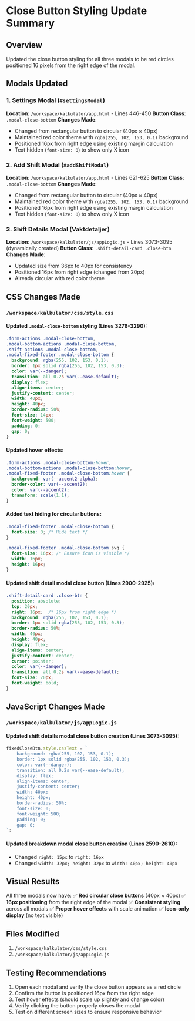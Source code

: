 # Close Button Styling Update Summary

## Overview
Updated the close button styling for all three modals to be red circles positioned 16 pixels from the right edge of the modal.

## Modals Updated

### 1. Settings Modal (`#settingsModal`)
**Location**: `/workspace/kalkulator/app.html` - Lines 446-450
**Button Class**: `.modal-close-bottom`
**Changes Made**:
- Changed from rectangular button to circular (40px × 40px)
- Maintained red color theme with `rgba(255, 102, 153, 0.1)` background
- Positioned 16px from right edge using existing margin calculation
- Text hidden (`font-size: 0`) to show only X icon

### 2. Add Shift Modal (`#addShiftModal`) 
**Location**: `/workspace/kalkulator/app.html` - Lines 621-625
**Button Class**: `.modal-close-bottom`
**Changes Made**:
- Changed from rectangular button to circular (40px × 40px)
- Maintained red color theme with `rgba(255, 102, 153, 0.1)` background
- Positioned 16px from right edge using existing margin calculation
- Text hidden (`font-size: 0`) to show only X icon

### 3. Shift Details Modal (Vaktdetaljer)
**Location**: `/workspace/kalkulator/js/appLogic.js` - Lines 3073-3095 (dynamically created)
**Button Class**: `.shift-detail-card .close-btn`
**Changes Made**:
- Updated size from 36px to 40px for consistency
- Positioned 16px from right edge (changed from 20px)
- Already circular with red color theme

## CSS Changes Made

### `/workspace/kalkulator/css/style.css`

#### Updated `.modal-close-bottom` styling (Lines 3276-3290):
```css
.form-actions .modal-close-bottom,
.modal-bottom-actions .modal-close-bottom,
.shift-actions .modal-close-bottom,
.modal-fixed-footer .modal-close-bottom {
  background: rgba(255, 102, 153, 0.1);
  border: 1px solid rgba(255, 102, 153, 0.3);
  color: var(--danger);
  transition: all 0.2s var(--ease-default);
  display: flex;
  align-items: center;
  justify-content: center;
  width: 40px;
  height: 40px;
  border-radius: 50%;
  font-size: 14px;
  font-weight: 500;
  padding: 0;
  gap: 0;
}
```

#### Updated hover effects:
```css
.form-actions .modal-close-bottom:hover,
.modal-bottom-actions .modal-close-bottom:hover,
.modal-fixed-footer .modal-close-bottom:hover {
  background: var(--accent2-alpha);
  border-color: var(--accent2);
  color: var(--accent2);
  transform: scale(1.1);
}
```

#### Added text hiding for circular buttons:
```css
.modal-fixed-footer .modal-close-bottom {
  font-size: 0; /* Hide text */
}

.modal-fixed-footer .modal-close-bottom svg {
  font-size: 16px; /* Ensure icon is visible */
  width: 16px;
  height: 16px;
}
```

#### Updated shift detail modal close button (Lines 2900-2925):
```css
.shift-detail-card .close-btn {
  position: absolute;
  top: 20px;
  right: 16px;  /* 16px from right edge */
  background: rgba(255, 102, 153, 0.1);
  border: 1px solid rgba(255, 102, 153, 0.3);
  border-radius: 50%;
  width: 40px;
  height: 40px;
  display: flex;
  align-items: center;
  justify-content: center;
  cursor: pointer;
  color: var(--danger);
  transition: all 0.2s var(--ease-default);
  font-size: 20px;
  font-weight: bold;
}
```

## JavaScript Changes Made

### `/workspace/kalkulator/js/appLogic.js`

#### Updated shift details modal close button creation (Lines 3073-3095):
```javascript
fixedCloseBtn.style.cssText = `
    background: rgba(255, 102, 153, 0.1);
    border: 1px solid rgba(255, 102, 153, 0.3);
    color: var(--danger);
    transition: all 0.2s var(--ease-default);
    display: flex;
    align-items: center;
    justify-content: center;
    width: 40px;
    height: 40px;
    border-radius: 50%;
    font-size: 0;
    font-weight: 500;
    padding: 0;
    gap: 0;
`;
```

#### Updated breakdown modal close button creation (Lines 2590-2610):
- Changed `right: 15px` to `right: 16px`
- Changed `width: 32px; height: 32px` to `width: 40px; height: 40px`

## Visual Results

All three modals now have:
✅ **Red circular close buttons** (40px × 40px)
✅ **16px positioning** from the right edge of the modal
✅ **Consistent styling** across all modals
✅ **Proper hover effects** with scale animation
✅ **Icon-only display** (no text visible)

## Files Modified

1. `/workspace/kalkulator/css/style.css`
2. `/workspace/kalkulator/js/appLogic.js`

## Testing Recommendations

1. Open each modal and verify the close button appears as a red circle
2. Confirm the button is positioned 16px from the right edge
3. Test hover effects (should scale up slightly and change color)
4. Verify clicking the button properly closes the modal
5. Test on different screen sizes to ensure responsive behavior